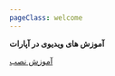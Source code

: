```yaml
---
pageClass: welcome
---
```



**آموزش های ویدیوی در آپارات**



[آموزش نصب](https://www.aparat.com/v/a4jFB)